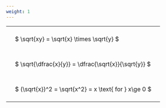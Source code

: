 ```yaml
---
weight: 1
---
```


<style type="text/css">
#T_b8beb th.col_heading {
  text-align: left;
  font-size: 1em;
}
#T_b8beb td {
  text-align: left;
  font-size: 1em;
  padding: 1.5em;
}
</style>
<table id="T_b8beb">
  <thead>
  </thead>
  <tbody>
    <tr>
      <td id="T_b8beb_row0_col0" class="data row0 col0" >$ \sqrt{xy} = \sqrt{x} \times \sqrt{y} $</td>
    </tr>
    <tr>
      <td id="T_b8beb_row1_col0" class="data row1 col0" >$ \sqrt{\dfrac{x}{y}} = \dfrac{\sqrt{x}}{\sqrt{y}} $</td>
    </tr>
    <tr>
      <td id="T_b8beb_row2_col0" class="data row2 col0" >$ (\sqrt{x})^2 = \sqrt{x^2} = x \text{ for } x\ge 0 $</td>
    </tr>
  </tbody>
</table>
